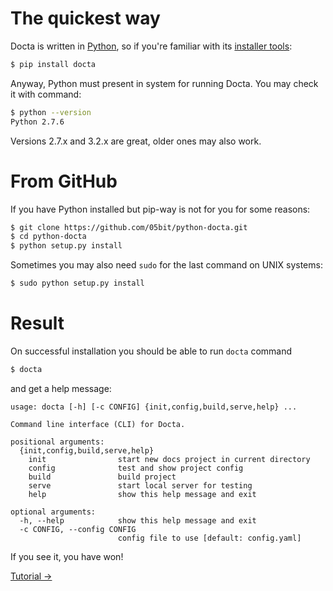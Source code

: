 The quickest way
================

Docta is written in [Python](http://python.org), so if you're familiar with its [installer tools](http://pip.readthedocs.org/en/latest/installing.html):

```bash
$ pip install docta
```

Anyway, Python must present in system for running Docta. You may check it with command:

```bash
$ python --version
Python 2.7.6
```

Versions 2.7.x and 3.2.x are great, older ones may also work.

From GitHub
===========

If you have Python installed but pip-way is not for you for some reasons:

```bash
$ git clone https://github.com/05bit/python-docta.git
$ cd python-docta
$ python setup.py install
```

Sometimes you may also need `sudo` for the last command on UNIX systems:

```bash
$ sudo python setup.py install
```

Result
======

On successful installation you should be able to run `docta` command

```bash
$ docta
```

and get a help message:

```text
usage: docta [-h] [-c CONFIG] {init,config,build,serve,help} ...

Command line interface (CLI) for Docta.

positional arguments:
  {init,config,build,serve,help}
    init                start new docs project in current directory
    config              test and show project config
    build               build project
    serve               start local server for testing
    help                show this help message and exit

optional arguments:
  -h, --help            show this help message and exit
  -c CONFIG, --config CONFIG
                        config file to use [default: config.yaml]
```

If you see it, you have won!

[Tutorial &rarr;](../tutorial/)
